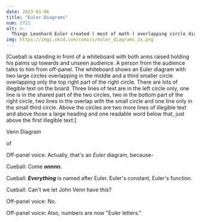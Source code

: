 ```yaml
---
date: 2023-01-06
title: "Euler Diagrams"
num: 2721
alt: >-
  Things Leonhard Euler created ( most of math ( overlapping circle diagrams ) a cricket bowling machine ) Things John Venn created
img: https://imgs.xkcd.com/comics/euler_diagrams_2x.png
---
```

[Cueball is standing in front of a whiteboard with both arms raised holding his palms up towards and unseen audience. A person from the audience talks to him from off-panel. The whiteboard shows an Euler diagram with two large circles overlapping in the middle and a third smaller circle overlapping only the top right part of the right circle. There are lots of illegible text on the board. Three lines of text are in the left circle only, one line is in the shared part of the two circles, two in the bottom part of the right circle, two lines in the overlap with the small circle and one line only in the small third circle. Above the circles are two more lines of illegible text and above those a large heading and one readable word below that, just above the first illegible text:]

Venn Diagram

of

Off-panel voice: Actually, that's an *Euler* diagram, because-

Cueball: Come ***onnnn.***

Cueball: ***Everything*** is named after Euler. Euler's constant, Euler's function.

Cueball: Can't we let John Venn have this?

Off-panel voice: No.

Off-panel voice: Also, numbers are now "Euler letters."